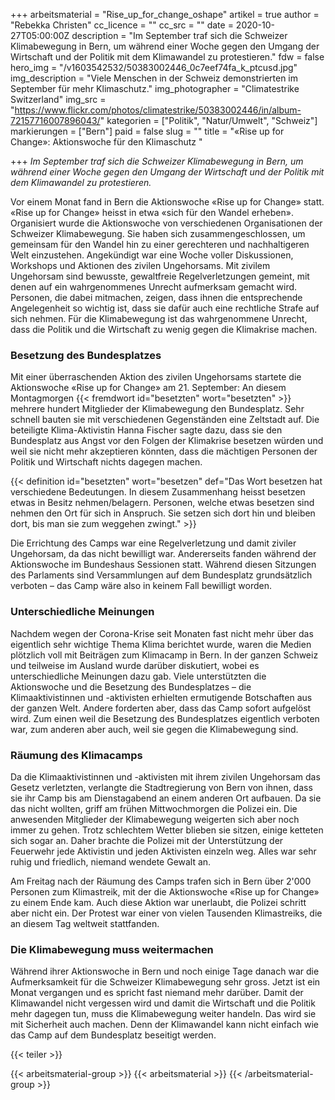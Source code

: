 +++
arbeitsmaterial = "Rise_up_for_change_oshape"
artikel = true
author = "Rebekka Christen"
cc_licence = ""
cc_src = ""
date = 2020-10-27T05:00:00Z
description = "Im September traf sich die Schweizer Klimabewegung in Bern, um während einer Woche gegen den Umgang der Wirtschaft und der Politik mit dem Klimawandel zu protestieren."
fdw = false
hero_img = "/v1603542532/50383002446_0c7eef74fa_k_ptcusd.jpg"
img_description = "Viele Menschen in der Schweiz demonstrierten im September für mehr Klimaschutz."
img_photographer = "Climatestrike Switzerland"
img_src = "https://www.flickr.com/photos/climatestrike/50383002446/in/album-72157716007896043/"
kategorien = ["Politik", "Natur/Umwelt", "Schweiz"]
markierungen = ["Bern"]
paid = false
slug = ""
title = "«Rise up for Change»: Aktionswoche für den Klimaschutz "

+++
_Im September traf sich die Schweizer Klimabewegung in Bern, um während einer Woche gegen den Umgang der Wirtschaft und der Politik mit dem Klimawandel zu protestieren._

Vor einem Monat fand in Bern die Aktionswoche «Rise up for Change» statt. «Rise up for Change» heisst in etwa «sich für den Wandel erheben». Organisiert wurde die Aktionswoche von verschiedenen Organisationen der Schweizer Klimabewegung. Sie haben sich zusammengeschlossen, um gemeinsam für den Wandel hin zu einer gerechteren und nachhaltigeren Welt einzustehen. Angekündigt war eine Woche voller Diskussionen, Workshops und Aktionen des zivilen Ungehorsams. Mit zivilem Ungehorsam sind bewusste, gewaltfreie Regelverletzungen gemeint, mit denen auf ein wahrgenommenes Unrecht aufmerksam gemacht wird. Personen, die dabei mitmachen, zeigen, dass ihnen die entsprechende Angelegenheit so wichtig ist, dass sie dafür auch eine rechtliche Strafe auf sich nehmen. Für die Klimabewegung ist das wahrgenommene Unrecht, dass die Politik und die Wirtschaft zu wenig gegen die Klimakrise machen.

### Besetzung des Bundesplatzes

Mit einer überraschenden Aktion des zivilen Ungehorsams startete die Aktionswoche «Rise up for Change» am 21. September: An diesem Montagmorgen {{< fremdwort id="besetzten" wort="besetzten" >}} mehrere hundert Mitglieder der Klimabewegung den Bundesplatz. Sehr schnell bauten sie mit verschiedenen Gegenständen eine Zeltstadt auf. Die beteiligte Klima-Aktivistin Hanna Fischer sagte dazu, dass sie den Bundesplatz aus Angst vor den Folgen der Klimakrise besetzen würden und weil sie nicht mehr akzeptieren könnten, dass die mächtigen Personen der Politik und Wirtschaft nichts dagegen machen.

{{< definition id="besetzten" wort="besetzen" def="Das Wort besetzen hat verschiedene Bedeutungen. In diesem Zusammenhang heisst besetzen etwas in Besitz nehmen/belagern. Personen, welche etwas besetzen sind nehmen den Ort für sich in Anspruch. Sie setzen sich dort hin und bleiben dort, bis man sie zum weggehen zwingt." >}}

Die Errichtung des Camps war eine Regelverletzung und damit ziviler Ungehorsam, da das nicht bewilligt war. Andererseits fanden während der Aktionswoche im Bundeshaus Sessionen statt. Während diesen Sitzungen des Parlaments sind Versammlungen auf dem Bundesplatz grundsätzlich verboten – das Camp wäre also in keinem Fall bewilligt worden.

### Unterschiedliche Meinungen

Nachdem wegen der Corona-Krise seit Monaten fast nicht mehr über das eigentlich sehr wichtige Thema Klima berichtet wurde, waren die Medien plötzlich voll mit Beiträgen zum Klimacamp in Bern. In der ganzen Schweiz und teilweise im Ausland wurde darüber diskutiert, wobei es unterschiedliche Meinungen dazu gab. Viele unterstützten die Aktionswoche und die Besetzung des Bundesplatzes – die Klimaaktivistinnen und -aktivisten erhielten ermutigende Botschaften aus der ganzen Welt. Andere forderten aber, dass das Camp sofort aufgelöst wird. Zum einen weil die Besetzung des Bundesplatzes eigentlich verboten war, zum anderen aber auch, weil sie gegen die Klimabewegung sind.

### Räumung des Klimacamps

Da die Klimaaktivistinnen und -aktivisten mit ihrem zivilen Ungehorsam das Gesetz verletzten, verlangte die Stadtregierung von Bern von ihnen, dass sie ihr Camp bis am Dienstagabend an einem anderen Ort aufbauen. Da sie das nicht wollten, griff am frühen Mittwochmorgen die Polizei ein. Die anwesenden Mitglieder der Klimabewegung weigerten sich aber noch immer zu gehen. Trotz schlechtem Wetter blieben sie sitzen, einige ketteten sich sogar an. Daher brachte die Polizei mit der Unterstützung der Feuerwehr jede Aktivistin und jeden Aktivisten einzeln weg. Alles war sehr ruhig und friedlich, niemand wendete Gewalt an.

Am Freitag nach der Räumung des Camps trafen sich in Bern über 2'000 Personen zum Klimastreik, mit der die Aktionswoche «Rise up for Change» zu einem Ende kam. Auch diese Aktion war unerlaubt, die Polizei schritt aber nicht ein. Der Protest war einer von vielen Tausenden Klimastreiks, die an diesem Tag weltweit stattfanden.

### Die Klimabewegung muss weitermachen

Während ihrer Aktionswoche in Bern und noch einige Tage danach war die Aufmerksamkeit für die Schweizer Klimabewegung sehr gross. Jetzt ist ein Monat vergangen und es spricht fast niemand mehr darüber. Damit der Klimawandel nicht vergessen wird und damit die Wirtschaft und die Politik mehr dagegen tun, muss die Klimabewegung weiter handeln. Das wird sie mit Sicherheit auch machen. Denn der Klimawandel kann nicht einfach wie das Camp auf dem Bundesplatz beseitigt werden.

{{< teiler >}}

{{< arbeitsmaterial-group >}}
{{< arbeitsmaterial >}}
{{< /arbeitsmaterial-group >}}